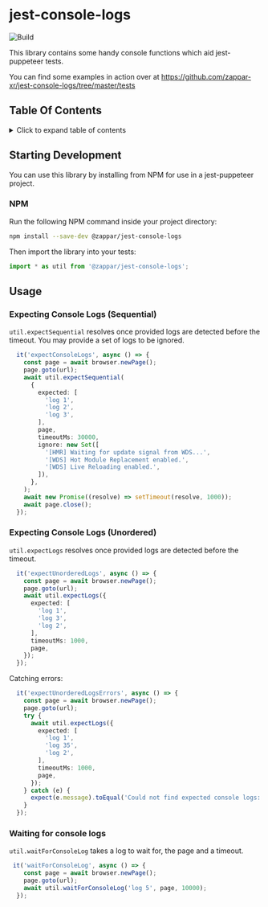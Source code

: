 # jest-console-logs

![Build](https://github.com/zappar-xr/jest-console-logs/workflows/Build/badge.svg)

This library contains some handy console functions which aid jest-puppeteer tests.

You can find some examples in action over at <https://github.com/zappar-xr/jest-console-logs/tree/master/tests>

## Table Of Contents

<details>
<summary>Click to expand table of contents</summary>

<!--ts-->
   * [jest-console-logs](#jest-console-logs)
      * [Table Of Contents](#table-of-contents)
      * [Starting Development](#starting-development)
         * [NPM](#npm)
      * [Usage](#usage)
         * [Expecting Console Logs (Sequential)](#expecting-console-logs-sequential)
         * [Expecting Console Logs (Unordered)](#expecting-console-logs-unordered)
         * [Waiting for console logs](#waiting-for-console-logs)

<!-- Added by: zapparadmin, at: Tue Feb  1 16:53:00 GMT 2022 -->

<!--te-->
</details>

## Starting Development

You can use this library by installing from NPM for use in a jest-puppeteer project.

### NPM

Run the following NPM command inside your project directory:

```bash
npm install --save-dev @zappar/jest-console-logs
```

Then import the library into your tests:

```ts
import * as util from '@zappar/jest-console-logs';
```

## Usage

### Expecting Console Logs (Sequential)

`util.expectSequential` resolves once provided logs are detected before the timeout. You may provide a set of logs to be ignored.

```ts
  it('expectConsoleLogs', async () => {
    const page = await browser.newPage();
    page.goto(url);
    await util.expectSequential(
      {
        expected: [
          'log 1',
          'log 2',
          'log 3',
        ],
        page,
        timeoutMs: 30000,
        ignore: new Set([
          '[HMR] Waiting for update signal from WDS...',
          '[WDS] Hot Module Replacement enabled.',
          '[WDS] Live Reloading enabled.',
        ]),
      },
    );
    await new Promise((resolve) => setTimeout(resolve, 1000));
    await page.close();
  });
```

### Expecting Console Logs (Unordered)

`util.expectLogs` resolves once provided logs are detected before the timeout.

```ts
  it('expectUnorderedLogs', async () => {
    const page = await browser.newPage();
    page.goto(url);
    await util.expectLogs({
      expected: [
        'log 1',
        'log 3',
        'log 2',
      ],
      timeoutMs: 1000,
      page,
    });
  });
```

Catching errors:

```ts
  it('expectUnorderedLogsErrors', async () => {
    const page = await browser.newPage();
    page.goto(url);
    try {
      await util.expectLogs({
        expected: [
          'log 1',
          'log 35',
          'log 2',
        ],
        timeoutMs: 1000,
        page,
      });
    } catch (e) {
      expect(e.message).toEqual('Could not find expected console logs: log 35');
    }
  });
```

### Waiting for console logs

`util.waitForConsoleLog` takes a log to wait for, the page and a timeout.

```ts
 it('waitForConsoleLog', async () => {
    const page = await browser.newPage();
    page.goto(url);
    await util.waitForConsoleLog('log 5', page, 10000);
  });
```
